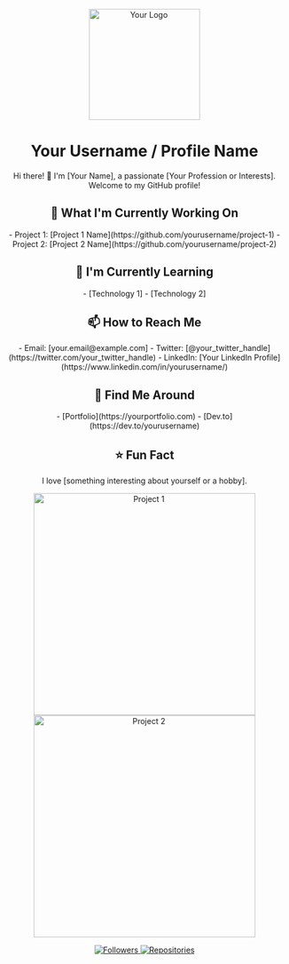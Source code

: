 <!-- Replace the following placeholder with your own content -->
<p align="center">
  <img src="path_to_your_logo.png" alt="Your Logo" width="200">
</p>

<h1 align="center">Your Username / Profile Name</h1>

<p align="center">
  <!-- Add any relevant badges here (e.g., build status, version, stars, license) -->
</p>

<p align="center">
  <!-- Add a brief description of yourself or your project -->
  Hi there! 👋 I'm [Your Name], a passionate [Your Profession or Interests]. Welcome to my GitHub profile!
</p>

<h2 align="center">🚀 What I'm Currently Working On</h2>

<p align="center">
  <!-- List some of your current projects or highlight your latest project -->
  - Project 1: [Project 1 Name](https://github.com/yourusername/project-1)
  - Project 2: [Project 2 Name](https://github.com/yourusername/project-2)
</p>

<h2 align="center">🌱 I'm Currently Learning</h2>

<p align="center">
  <!-- Mention the technologies or skills you're currently learning or interested in -->
  - [Technology 1]
  - [Technology 2]
</p>

<h2 align="center">📫 How to Reach Me</h2>

<p align="center">
  <!-- Add your contact information, social media links, or other ways to get in touch -->
  - Email: [your.email@example.com]
  - Twitter: [@your_twitter_handle](https://twitter.com/your_twitter_handle)
  - LinkedIn: [Your LinkedIn Profile](https://www.linkedin.com/in/yourusername/)
</p>

<h2 align="center">👀 Find Me Around</h2>

<p align="center">
  <!-- Add links to your other profiles or platforms -->
  - [Portfolio](https://yourportfolio.com)
  - [Dev.to](https://dev.to/yourusername)
</p>

<h2 align="center">⭐ Fun Fact</h2>

<p align="center">
  <!-- Share a fun or interesting fact about yourself -->
  I love [something interesting about yourself or a hobby].
</p>

<!-- Replace the following placeholder with your own content -->

<!-- GIFs and images to showcase your projects -->
<p align="center">
  <img src="path_to_your_project.gif" alt="Project 1" width="400">
  <img src="path_to_your_project_2.gif" alt="Project 2" width="400">
</p>

<!-- Live GitHub Stats Counter using shields.io -->
<p align="center">
  <a href="https://github.com/yourusername">
    <img src="https://img.shields.io/github/followers/yourusername?label=Followers&style=social" alt="Followers">
  </a>
  <a href="https://github.com/yourusername?tab=repositories">
    <img src="https://img.shields.io/badge/Repos-10-brightgreen.svg" alt="Repositories">
  </a>
  <!-- Add more dynamic badges here -->
</p>
